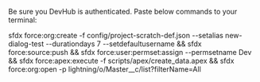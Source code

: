 Be sure you DevHub is authenticated.
Paste below commands to your terminal:



sfdx force:org:create -f config/project-scratch-def.json --setalias new-dialog-test --durationdays 7 --setdefaultusername &&
sfdx force:source:push &&
sfdx force:user:permset:assign --permsetname Dev &&
sfdx force:apex:execute -f scripts/apex/create_data.apex &&
sfdx force:org:open -p lightning/o/Master__c/list?filterName=All

